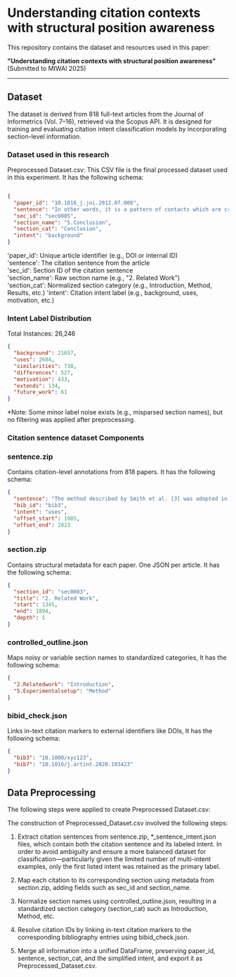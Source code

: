 #  Understanding citation contexts with structural position awareness 

This repository contains the dataset and resources used in this paper:

**"Understanding citation contexts with structural position awareness"** (Submitted to MIWAI 2025)

---

##  Dataset 

The dataset is derived from 818 full-text articles from the Journal of Informetrics (Vol. 7–16), retrieved via the Scopus API. It is designed for training and evaluating citation intent classification models by incorporating section-level information.

###  Dataset used in this research 

Preprocessed Dataset.csv: This CSV file is the final processed dataset used in this experiment. It has the following schema:

```json

{
  "paper_id": "10.1016_j.joi.2012.07.006",
  "sentence": "In other words, it is a pattern of contacts which are created due to the flow of information among the participating actors ([bib0295]).",
  "sec_id": "sec0005",
  "section_name": "5.Conclusion",
  "section_cat": "Conclusion",
  "intent": "background"
}

```
'paper_id':       Unique article identifier (e.g., DOI or internal ID)                    
'sentence':        The citation sentence from the article                                  
'sec_id':            Section ID of the citation sentence                                     
'section_name':      Raw section name (e.g., "2. Related Work")                              
'section_cat':      Normalized section category (e.g., Introduction, Method, Results, etc.) 
'intent':         Citation intent label (e.g., background, uses, motivation, etc.)   

### Intent Label Distribution


Total Instances: 26,246
```json
{
  "background": 21657,
  "uses": 2684,
  "similarities": 738,
  "differences": 527,
  "motivation": 433,
  "extends": 134,
  "future_work": 61
}
```
*Note: Some minor label noise exists (e.g., misparsed section names), but no filtering was applied after preprocessing.

### Citation sentence dataset Components

### sentence.zip
Contains citation-level annotations from 818 papers. It has the following schema:

```json
{
  "sentence": "The method described by Smith et al. [3] was adopted in our study.",
  "bib_id": "bib3",
  "intent": "uses",
  "offset_start": 1985,
  "offset_end": 2023
}
```
### section.zip
Contains structural metadata for each paper. One JSON per article. It has the following schema:

```json
{
  "section_id": "sec0003",
  "title": "2. Related Work",
  "start": 1345,
  "end": 1894,
  "depth": 1
}
```


### controlled_outline.json
Maps noisy or variable section names to standardized categories, It has the following schema:
```json
{
  "2.Relatedwork": "Introduction",
  "5.Experimentalsetup": "Method"
}
```
### bibid_check.json
Links in-text citation markers to external identifiers like DOIs, It has the following schema:
```json
{
  "bib3": "10.1000/xyz123",
  "bib7": "10.1016/j.artint.2020.103423"
}
```
## Data Preprocessing 

The following steps were applied to create Preprocessed Dataset.csv:

The construction of Preprocessed_Dataset.csv involved the following steps:

1. Extract citation sentences from sentence.zip, *_sentence_intent.json files, which contain both the citation sentence and its labeled intent. In order to avoid ambiguity and ensure a more balanced dataset for classification—particularly given the limited number of multi-intent examples, only the first listed intent was retained as the primary label.

2. Map each citation to its corresponding section using metadata from section.zip, adding fields such as sec_id and section_name.

3. Normalize section names using controlled_outline.json, resulting in a standardized section category (section_cat) such as Introduction, Method, etc.

4. Resolve citation IDs by linking in-text citation markers to the corresponding bibliography entries using bibid_check.json.

5. Merge all information into a unified DataFrame, preserving paper_id, sentence, section_cat, and the simplified intent, and export it as Preprocessed_Dataset.csv.
